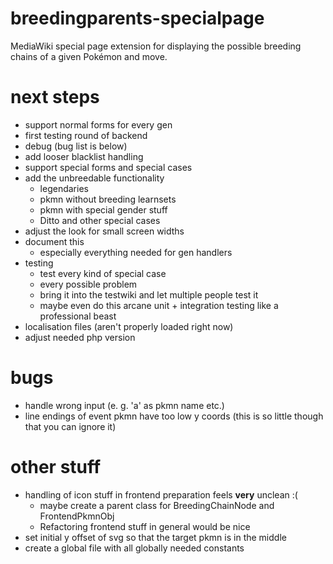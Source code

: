 # breedingparents-specialpage
MediaWiki special page extension for displaying the possible breeding chains of a given Pokémon and move.

# next steps
* support normal forms for every gen
* first testing round of backend
* debug (bug list is below)
* add looser blacklist handling
* support special forms and special cases
* add the unbreedable functionality
  * legendaries
  * pkmn without breeding learnsets
  * pkmn with special gender stuff
  * Ditto and other special cases
* adjust the look for small screen widths
* document this
  * especially everything needed for gen handlers
* testing
  * test every kind of special case
  * every possible problem
  * bring it into the testwiki and let multiple people test it
  * maybe even do this arcane unit + integration testing like a professional beast
* localisation files (aren't properly loaded right now)
* adjust needed php version

# bugs
* handle wrong input (e. g. 'a' as pkmn name etc.)
* line endings of event pkmn have too low y coords (this is so little though that you can ignore it)

# other stuff
* handling of icon stuff in frontend preparation feels **very** unclean :(
  * maybe create a parent class for BreedingChainNode and FrontendPkmnObj
  * Refactoring frontend stuff in general would be nice
* set initial y offset of svg so that the target pkmn is in the middle
* create a global file with all globally needed constants